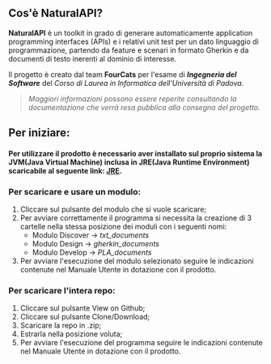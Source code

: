 ## Cos'è NaturalAPI?
**NaturalAPI** è un toolkit in grado di generare automaticamente application programming interfaces (APIs) e i relativi unit test per un dato linguaggio di programmazione, partendo da feature e scenari in formato Gherkin e da documenti di testo inerenti al dominio di interesse.


Il progetto è creato dal team **FourCats** per l'esame di _**Ingegneria del Software**_ del *Corso di Laurea in Informatica dell'Università di Padova*.
> *Maggiori informazioni possono essere reperite consultando la documentazione che verrà resa pubblica alla consegna del progetto.*

## Per iniziare:
#### Per utilizzare il prodotto è necessario aver installato sul proprio sistema la JVM(Java Virtual Machine) inclusa in JRE(Java Runtime Environment) scaricabile al seguente link: [JRE](https://www.java.com/it/download/).
### Per scaricare e usare un modulo:
1. Cliccare sul pulsante del modulo che si vuole scaricare;
2. Per avviare correttamente il programma si necessita la creazione di 3 cartelle nella stessa posizione dei moduli con i seguenti nomi:
   * Modulo Discover -> *txt_documents*
   * Modulo Design -> *gherkin_documents*
   * Modulo Develop -> *PLA_documents*
3. Per avviare l'esecuzione del modulo selezionato seguire le indicazioni contenute nel Manuale Utente in dotazione con il prodotto.


### Per scaricare l'intera repo:
1. Cliccare sul pulsante View on Github;
2. Cliccare sul pulsante Clone/Download;
3. Scaricare la repo in .zip;
4. Estrarla nella posizione voluta;
5. Per avviare l'esecuzione del programma seguire le indicazioni contenute nel Manuale Utente in dotazione con il prodotto.
